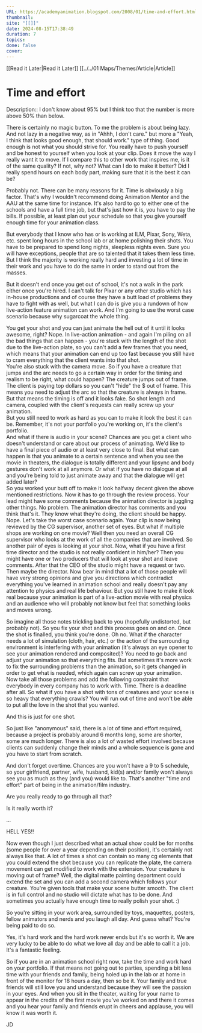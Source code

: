 ```yaml
---
URL: https://academyanimation.blogspot.com/2008/01/time-and-effort.html
thumbnail: 
site: "[[]]"
date: 2024-08-15T17:38:49
duration: 7
topics: 
done: false
cover: 
---
```

[[Read it Later|Read it Later]] [[../../01 Maps/Themes/Article|Article]] 
# Time and effort

Description:: I don't know about 95% but I think too that the number is more above 50% than below.

There is certainly no magic button. To me the problem is about being lazy. And not lazy in a negative way, as in "Ahhh, I don't care." but more a "Yeah, I think that looks good enough, that should work." type of thing. Good enough is not what you should strive for. You really have to push yourself and be honest to yourself when you look at your clip. Does it move the way I really want it to move. If I compare this to other work that inspires me, is it of the same quality? If not, why not? What can I do to make it better? Did I really spend hours on each body part, making sure that it is the best it can be?

Probably not. There can be many reasons for it. Time is obviously a big factor. That's why I wouldn't recommend doing Animation Mentor and the AAU at the same time for instance. It's also hard to go to either one of the schools and have a full time job, but that's just how it is, you have to pay the bills. If possible, at least plan out your schedule so that you give yourself enough time for your animation class.

But everybody that I know who has or is working at ILM, Pixar, Sony, Weta, etc. spent long hours in the school lab or at home polishing their shots. You have to be prepared to spend long nights, sleepless nights even. Sure you will have exceptions, people that are so talented that it takes them less time. But I think the majority is working really hard and investing a lot of time in their work and you have to do the same in order to stand out from the masses.

But it doesn't end once you get out of school, it's not a walk in the park either once you're hired. I can't talk for Pixar or any other studio which has in-house productions and of course they have a butt load of problems they have to fight with as well, but what I can do is give you a rundown of how live-action feature animation can work. And I'm going to use the worst case scenario because why sugarcoat the whole thing.

You get your shot and you can just animate the hell out of it until it looks awesome, right? Nope. In live-action animation - and again I'm piling on all the bad things that can happen - you're stuck with the length of the shot due to the live-action plate, so you can't add a few frames that you need, which means that your animation can end up too fast because you still have to cram everything that the client wants into that shot.  
You're also stuck with the camera move. So if you have a creature that jumps and the arc needs to go a certain way in order for the timing and realism to be right, what could happen? The creature jumps out of frame. The client is paying top dollars so you can't "hide" the $ out of frame. This means you need to adjust the arc so that the creature is always in frame. But that means the timing is off and it looks fake. So shot length and camera, coupled with the client's requests can really screw up your animation.  
But you still need to work as hard as you can to make it look the best it can be. Remember, it's not your portfolio you're working on, it's the client's portfolio.  
And what if there is audio in your scene? Chances are you get a client who doesn't understand or care about our process of animating. We'd like to have a final piece of audio or at least very close to final. But what can happen is that you animate to a certain sentence and when you see the movie in theaters, the dialogue is totally different and your lipsync and body gestures don't work at all anymore. Or what if you have no dialogue at all and you're being told to just animate away and that the dialogue will get added later?  
So you worked your butt off to make it look halfway decent given the above mentioned restrictions. Now it has to go through the review process. Your lead might have some comments because the animation director is juggling other things. No problem. The animation director has comments and you think that's it. They know what they're doing, the client should be happy. Nope. Let's take the worst case scenario again. Your clip is now being reviewed by the CG supervisor, another set of eyes. But what if multiple shops are working on one movie? Well then you need an overall CG supervisor who looks at the work of all the companies that are involved. So another pair of eyes is looking at your shot. Now, what if you have a first time director and the studio is not really confident in him/her? Then you might have one or two producers that will look at your shot and leave comments. After that the CEO of the studio might have a request or two. Then maybe the director. Now bear in mind that a lot of those people will have very strong opinions and give you directions which contradict everything you've learned in animation school and really doesn't pay any attention to physics and real life behaviour. But you still have to make it look real because your animation is part of a live-action movie with real physics and an audience who will probably not know but feel that something looks and moves wrong.

So imagine all those notes trickling back to you (hopefully undistorted, but probably not). So you fix your shot and this process goes on and on. Once the shot is finalled, you think you're done. Oh no. What if the character needs a lot of simulation (cloth, hair, etc.) or the action of the surrounding environment is interfering with your animation (it's always an eye opener to see your animation rendered and composited)? You need to go back and adjust your animation so that everything fits. But sometimes it's more work to fix the surrounding problems than the animation, so it gets changed in order to get what is needed, which again can screw up your animation.  
Now take all those problems and add the following constraint that everybody in every company has to work with. Time. There is a deadline after all. So what if you have a shot with tons of creatures and your scene is so heavy that everything crawls? You will run out of time and won't be able to put all the love in the shot that you wanted.

And this is just for one shot.

So just like "anonymous" said, there is a lot of time and effort required, because a project is probably around 6 months long, some are shorter, some are much longer. There is also a lot of wasted effort involved because clients can suddenly change their minds and a whole sequence is gone and you have to start from scratch.

And don't forget overtime. Chances are you won't have a 9 to 5 schedule, so your girlfriend, partner, wife, husband, kid(s) and/or family won't always see you as much as they (and you) would like to. That's another "time and effort" part of being in the animation/film industry.

Are you really ready to go through all that?

Is it really worth it?

...

HELL YES!!

Now even though I just described what an actual show could be for months (some people for over a year depending on their position), it's certainly not always like that. A lot of times a shot can contain so many cg elements that you could extend the shot because you can replicate the plate, the camera movement can get modified to work with the extension. Your creature is moving out of frame? Well, the digital matte painting department could extend the set and you can add a second camera which follows your creature. You're given tools that make your scene butter smooth. The client is in full control and no studio will dictate what has to be done. And sometimes you actually have enough time to really polish your shot. :)

So you're sitting in your work area, surrounded by toys, maquettes, posters, fellow animators and nerds and you laugh all day. And guess what? You're being paid to do so.

Yes, it's hard work and the hard work never ends but it's so worth it. We are very lucky to be able to do what we love all day and be able to call it a job. It's a fantastic feeling.

So if you are in an animation school right now, take the time and work hard on your portfolio. If that means not going out to parties, spending a bit less time with your friends and family, being holed up in the lab or at home in front of the monitor for 18 hours a day, then so be it. Your family and true friends will still love you and understand because they will see the passion in your eyes. And when you sit in the theater, waiting for your name to appear in the credits of the first movie you've worked on and there it comes and you hear your family and friends erupt in cheers and applause, you will know it was worth it.

JD

